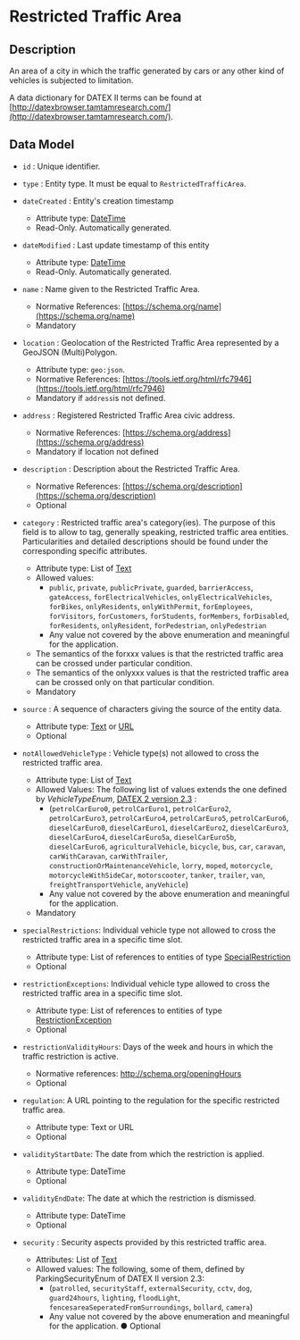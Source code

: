 # Restricted Traffic Area

## Description

An area of a city in which the traffic generated by cars or any other kind of vehicles is subjected to limitation.

A data dictionary for
DATEX II terms can be found at [http://datexbrowser.tamtamresearch.com/](http://datexbrowser.tamtamresearch.com/).


## Data Model

+ `id` : Unique identifier. 

+ `type` : Entity type. It must be equal to `RestrictedTrafficArea`.

+ `dateCreated` : Entity's creation timestamp
    + Attribute type: [DateTime](https://schema.org/DateTime)
    + Read-Only. Automatically generated.

+ `dateModified` : Last update timestamp of this entity
    + Attribute type: [DateTime](https://schema.org/DateTime)
    + Read-Only. Automatically generated.
+ `name` : Name given to the Restricted Traffic Area.
    + Normative References: [https://schema.org/name](https://schema.org/name)
    + Mandatory
+ `location` : Geolocation of the Restricted Traffic Area represented by a GeoJSON (Multi)Polygon.
    + Attribute type: `geo:json`.
    + Normative References: [https://tools.ietf.org/html/rfc7946](https://tools.ietf.org/html/rfc7946)
    + Mandatory if `address`is not defined. 
+ `address` : Registered Restricted Traffic Area civic address.
    + Normative References: [https://schema.org/address](https://schema.org/address)
    + Mandatory if location not defined
+ `description` : Description about the Restricted Traffic Area. 
    + Normative References: [https://schema.org/description](https://schema.org/description)
    + Optional
+ `category` : Restricted traffic area's category(ies). The purpose of this field is to allow to tag, generally speaking, restricted traffic area entities. Particularities and detailed descriptions should be found under the corresponding specific attributes.
    + Attribute type: List of [Text](http://schema.org/Text)
    + Allowed values:
       + `public`, `private`, `publicPrivate`, `guarded`, `barrierAccess`, `gateAccess`, `forElectricalVehicles`, `onlyElectricalVehicles`, `forBikes`, `onlyResidents`, `onlyWithPermit`, `forEmployees`, `forVisitors`, `forCustomers`, `forStudents`, `forMembers`, `forDisabled`, `forResidents`, `onlyResident`, `forPedestrian`, `onlyPedestrian`
        + Any value not covered by the above enumeration and meaningful for the application.
    + The semantics of the forxxx values is that the restricted traffic area can be crossed under particular condition.
    +	The semantics of the onlyxxx values is that the restricted traffic area can be crossed only on that particular condition.
    + Mandatory
	
+ `source` : A sequence of characters giving the source of the entity data.

	+ Attribute type: [Text](http://schema.org/Text) or [URL](https://schema.org/URL)
	+ Optional
	
+ `notAllowedVehicleType` : Vehicle type(s) not allowed to cross the restricted traffic area.
    + Attribute type: List of [Text](http://schema.org/Text)
    + Allowed Values: The following list of values extends the one defined by *VehicleTypeEnum*,
	[DATEX 2 version 2.3](http://www.datex2.eu/sites/www.datex2.eu/files/DATEXIISchema_2_2_2_1.zip) :
        + (`petrolCarEuro0`, `petrolCarEuro1`, `petrolCarEuro2`, `petrolCarEuro3`, `petrolCarEuro4`, `petrolCarEuro5`, `petrolCarEuro6`, `dieselCarEuro0`, `dieselCarEuro1`, `dieselCarEuro2`, `dieselCarEuro3`, `dieselCarEuro4`, `dieselCarEuro5a`, `dieselCarEuro5b`, `dieselCarEuro6`, `agriculturalVehicle`, `bicycle`, `bus`, `car`, `caravan`, `carWithCaravan`, `carWithTrailer`, `constructionOrMaintenanceVehicle`, `lorry`, `moped`, `motorcycle`, `motorcycleWithSideCar`, `motorscooter`, `tanker`, `trailer`, `van`, `freightTransportVehicle`, `anyVehicle`)
        + Any value not covered by the above enumeration and meaningful for the application.
    + Mandatory
    
+ `specialRestrictions`: Individual vehicle type not allowed to cross the restricted traffic area in a specific time slot.

    +	Attribute type: List of references to entities of type [SpecialRestriction](https://gitlab.com/synchronicity-iot/synchronicity-data-models/blob/master/Transportation/RestrictedTrafficArea/SpecialRestriction/schema.json)
    +	Optional
+ `restrictionExceptions`: Individual vehicle type allowed to cross the restricted traffic area in a specific time slot.
    +	Attribute type: List of references to entities of type [RestrictionException](https://gitlab.com/synchronicity-iot/synchronicity-data-models/tree/master/Transportation/RestrictedTrafficArea/RestrictionException/schema.json)
    +	Optional
+ `restrictionValidityHours`: Days of the week and hours in which the traffic restriction is active.
    +	Normative references: http://schema.org/openingHours
    +	Optional
    	
+ `regulation`: A URL pointing to the regulation for the specific restricted traffic area.
	+ Attribute type: Text or URL
    + Optional
+ `validityStartDate`: The date from which the restriction is applied.
    + Attribute type: DateTime
    +	Optional
+ `validityEndDate`: The date at which the restriction is dismissed.
    +	Attribute type: DateTime
    +	Optional
+ `security` : Security aspects provided by this restricted traffic area.
    +	Attributes: List of [Text](http://schema.org/Text)
    +	Allowed values: The following, some of them, defined by ParkingSecurityEnum of DATEX II version 2.3:
        +	(`patrolled`, `securityStaff`, `externalSecurity`, `cctv`, `dog`, `guard24hours`, `lighting`, `floodLight`, `fencesareaSeperatedFromSurroundings`, `bollard`, `camera`)
        + Any value not covered by the above enumeration and meaningful for the application.
●	Optional
